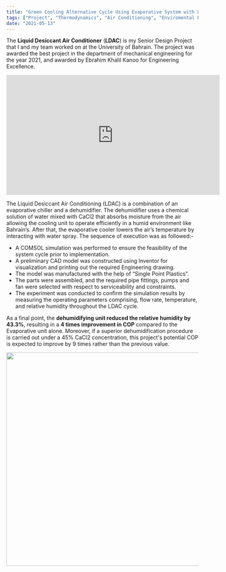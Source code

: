 ```yaml
---
title: "Green Cooling Alternative Cycle Using Evaporative System with Liquid Desiccant Dehumidification"
tags: ["Project", "Thermodynamics", "Air Conditioning", "Enviromental Friendly",]
date: "2021-05-13"
---
```

The **Liquid Desiccant Air Conditioner** (**LDAC**) is my Senior Design Project that I and my team worked on at the University of Bahrain. The project was awarded the best project in the department of mechanical engineering for the year 2021, and awarded by Ebrahim Khalil Kanoo for Engineering Excellence. 
 

<div align="center">
<iframe 
align ="center"
width="560" 
height="315" 
src="https://www.youtube.com/embed/g01GOKKW8NY" 
title="YouTube video player" 
frameborder="0" 
allow="accelerometer; autoplay; clipboard-write; encrypted-media; gyroscope; picture-in-picture" 
allowfullscreen>
</iframe>
</div>


The Liquid Desiccant Air Conditioning (LDAC) is a combination of an evaporative chiller and a dehumidifier. The dehumidifier uses a chemical solution of water mixed with CaCl2 that absorbs
moisture from the air allowing the cooling unit to operate efficiently in a humid environment like Bahrain’s. After that, the evaporative cooler lowers the air’s temperature by interacting with water spray. The sequence of execution was as followed:-
- A COMSOL simulation was performed to ensure the feasibility of the system cycle prior to
implementation.
- A preliminary CAD model was constructed using Inventor for visualization and printing out the required
Engineering drawing.
- The model was manufactured with the help of “Single Point Plastics”.
- The parts were assembled, and the required pipe fittings, pumps and fan were selected with respect to
serviceability and constraints.
- The experiment was conducted to confirm the simulation results by measuring the operating parameters
comprising, flow rate, temperature, and relative humidity throughout the LDAC cycle.

As a final point, the **dehumidifying unit reduced the relative humidity by 43.3%**, resulting in a **4 times improvement in COP** compared to the Evaporative unit alone. Moreover, if a superior dehumidification procedure is carried out under a 45% CaCl2 concentration, this project's potential COP is expected to improve by 9 times rather than the previous value.



<p align ="center">
   
  <img src="https://i.ibb.co/W2WkNY4/p1.jpg"  width="560" class="center"/>
</p>